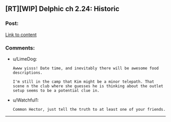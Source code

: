 ## [RT][WIP] Delphic ch 2.24: Historic

### Post:

[Link to content](https://delphicserial.com/2018/12/14/chapter-24-2/)

### Comments:

- u/LimeDog:
  ```
  Awww yisss! Date time, and inevitably there will be awesome food descriptions.

  I'm still in the camp that Kim might be a minor telepath. That scene n the club where she guesses he is thinking about the outlet setup seems to be a potential clue in.
  ```

- u/Watchful1:
  ```
  Common Hector, just tell the truth to at least one of your friends.
  ```

---

